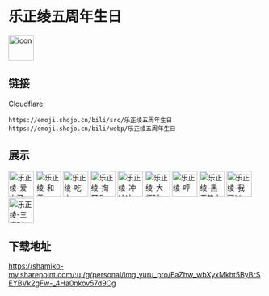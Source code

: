 # 乐正绫五周年生日
<img src="https://emoji.shojo.cn/bili/src/乐正绫五周年生日/icon.png" width="50" height="50" alt="icon">

## 链接
Cloudflare:
```
https://emoji.shojo.cn/bili/src/乐正绫五周年生日
https://emoji.shojo.cn/bili/webp/乐正绫五周年生日
```
## 展示
<img src="https://emoji.shojo.cn/bili/src/乐正绫五周年生日/乐正绫-爱上了.png" width="50" height="50" alt="乐正绫-爱上了">
<img src="https://emoji.shojo.cn/bili/src/乐正绫五周年生日/乐正绫-和善.png" width="50" height="50" alt="乐正绫-和善">
<img src="https://emoji.shojo.cn/bili/src/乐正绫五周年生日/乐正绫-吃土.png" width="50" height="50" alt="乐正绫-吃土">
<img src="https://emoji.shojo.cn/bili/src/乐正绫五周年生日/乐正绫-掏耳朵.png" width="50" height="50" alt="乐正绫-掏耳朵">
<img src="https://emoji.shojo.cn/bili/src/乐正绫五周年生日/乐正绫-冲冲冲.png" width="50" height="50" alt="乐正绫-冲冲冲">
<img src="https://emoji.shojo.cn/bili/src/乐正绫五周年生日/乐正绫-大师球.png" width="50" height="50" alt="乐正绫-大师球">
<img src="https://emoji.shojo.cn/bili/src/乐正绫五周年生日/乐正绫-哼.png" width="50" height="50" alt="乐正绫-哼">
<img src="https://emoji.shojo.cn/bili/src/乐正绫五周年生日/乐正绫-黑恶势力.png" width="50" height="50" alt="乐正绫-黑恶势力">
<img src="https://emoji.shojo.cn/bili/src/乐正绫五周年生日/乐正绫-我可以.png" width="50" height="50" alt="乐正绫-我可以">
<img src="https://emoji.shojo.cn/bili/src/乐正绫五周年生日/乐正绫-三连呢.png" width="50" height="50" alt="乐正绫-三连呢">

## 下载地址

https://shamiko-my.sharepoint.com/:u:/g/personal/img_yuru_pro/EaZhw_wbXyxMkht5ByBrSEYBVk2gFw-_4Ha0nkov57d9Cg